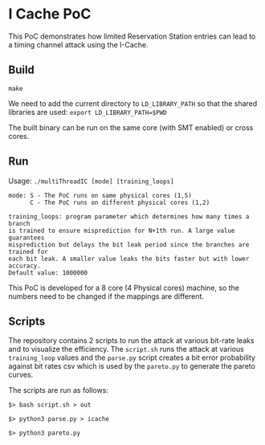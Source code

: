 # I Cache PoC
This PoC demonstrates how limited Reservation Station entries can lead to
a timing channel attack using the I-Cache.

## Build
`make`

We need to add the current directory to `LD_LIBRARY_PATH` so that the shared
libraries are used: `export LD_LIBRARY_PATH=$PWD`

The built binary can be run on the same core (with SMT enabled) or cross cores.

## Run
Usage: `./multiThreadIC [mode] [training_loops]`
```
mode: S - The PoC runs on same physical cores (1,5)
      C - The PoC runs on different physical cores (1,2)

training_loops: program parameter which determines how many times a branch
is trained to ensure misprediction for N+1th run. A large value guarantees
misprediction but delays the bit leak period since the branches are trained for
each bit leak. A smaller value leaks the bits faster but with lower accuracy.
Default value: 1000000
```

This PoC is developed for a 8 core (4 Physical cores) machine, so the numbers
need to be changed if the mappings are different.

## Scripts
The repository contains 2 scripts to run the attack at various bit-rate leaks
and to visualize the efficiency. The `script.sh` runs the attack at various
`training_loop` values and the `parse.py` script creates a bit error probability 
against bit rates csv which is used by the `pareto.py` to generate the pareto
curves.

The scripts are run as follows:
```
$> bash script.sh > out

$> python3 parse.py > icache

$> python3 pareto.py
```
